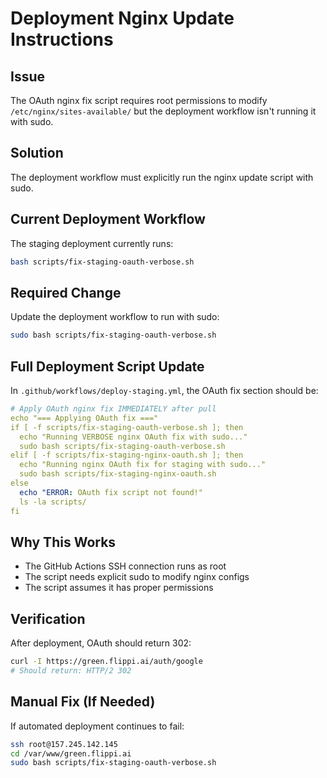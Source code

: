 # Deployment Nginx Update Instructions

## Issue
The OAuth nginx fix script requires root permissions to modify `/etc/nginx/sites-available/` but the deployment workflow isn't running it with sudo.

## Solution
The deployment workflow must explicitly run the nginx update script with sudo.

## Current Deployment Workflow
The staging deployment currently runs:
```bash
bash scripts/fix-staging-oauth-verbose.sh
```

## Required Change
Update the deployment workflow to run with sudo:
```bash
sudo bash scripts/fix-staging-oauth-verbose.sh
```

## Full Deployment Script Update

In `.github/workflows/deploy-staging.yml`, the OAuth fix section should be:

```yaml
# Apply OAuth nginx fix IMMEDIATELY after pull
echo "=== Applying OAuth fix ==="
if [ -f scripts/fix-staging-oauth-verbose.sh ]; then
  echo "Running VERBOSE nginx OAuth fix with sudo..."
  sudo bash scripts/fix-staging-oauth-verbose.sh
elif [ -f scripts/fix-staging-nginx-oauth.sh ]; then
  echo "Running nginx OAuth fix for staging with sudo..."
  sudo bash scripts/fix-staging-nginx-oauth.sh
else
  echo "ERROR: OAuth fix script not found!"
  ls -la scripts/
fi
```

## Why This Works
- The GitHub Actions SSH connection runs as root
- The script needs explicit sudo to modify nginx configs
- The script assumes it has proper permissions

## Verification
After deployment, OAuth should return 302:
```bash
curl -I https://green.flippi.ai/auth/google
# Should return: HTTP/2 302
```

## Manual Fix (If Needed)
If automated deployment continues to fail:
```bash
ssh root@157.245.142.145
cd /var/www/green.flippi.ai
sudo bash scripts/fix-staging-oauth-verbose.sh
```